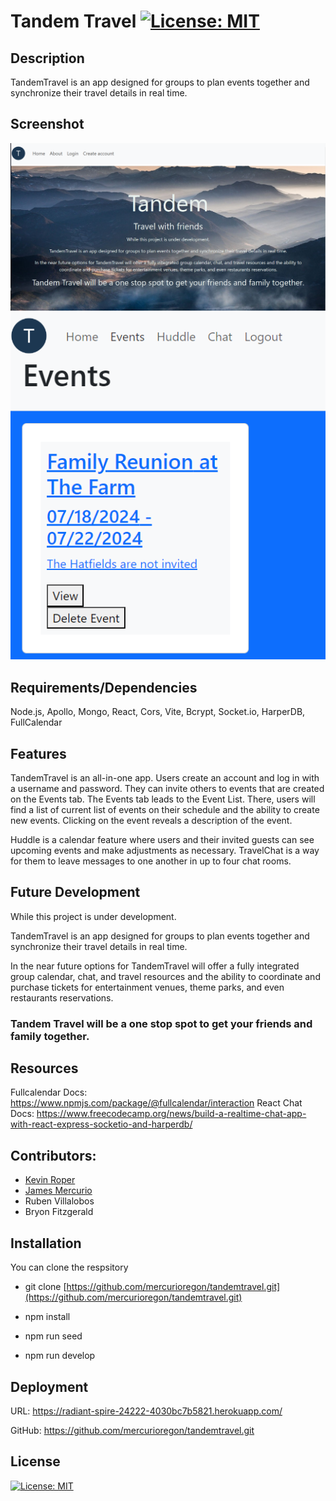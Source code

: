 # Tandem Travel [![License: MIT](https://img.shields.io/badge/License-MIT-yellow.svg)](https://opensource.org/licenses/MIT)


## Description
TandemTravel is an app designed for groups to plan events together and synchronize their travel details in real time.  

## Screenshot
![Screenshot of Tandem Travel](/client/public/TandemTravelScreenShot.PNG?raw=true "TandemTravel")
![Screenshot of Events](/client/public/TandemTravelEvents.PNG?raw=true "TandemTravelEvents")

## Requirements/Dependencies
Node.js, Apollo, Mongo, React, Cors, Vite, Bcrypt, Socket.io, HarperDB, FullCalendar

## Features
TandemTravel is an all-in-one app.  Users create an account and log in with a username and password. They can invite others to events that are created on the Events tab. The Events tab leads to the Event List.  There, users will find a list of current list of events on their schedule and the ability to create new events. Clicking on the event reveals a description of the event.  

Huddle is a calendar feature where users and their invited guests can see upcoming events and make adjustments as necessary. TravelChat is a way for them to leave messages to one another in up to four chat rooms.


## Future Development
 While this project is under development.

TandemTravel is an app designed for groups to plan events together and synchronize their travel details in real time.

In the near future options for TandemTravel will offer a fully integrated group calendar, chat, and travel resources and the ability to coordinate and purchase tickets for entertainment venues, theme parks, and even restaurants reservations.

### Tandem Travel will be a one stop spot to get your friends and family together.

## Resources
Fullcalendar Docs: https://www.npmjs.com/package/@fullcalendar/interaction
React Chat Docs: https://www.freecodecamp.org/news/build-a-realtime-chat-app-with-react-express-socketio-and-harperdb/


## Contributors:
 - [Kevin Roper]()
 - [James Mercurio](https://github.com/mercurioregon)
 - Ruben Villalobos
 - Bryon Fitzgerald

## Installation 
 You can clone the respsitory 

 - git clone [https://github.com/mercurioregon/tandemtravel.git](https://github.com/mercurioregon/tandemtravel.git)

 - npm install

 - npm run seed

 - npm run develop

## Deployment
URL: https://radiant-spire-24222-4030bc7b5821.herokuapp.com/

GitHub: https://github.com/mercurioregon/tandemtravel.git

## License 
 [![License: MIT](https://img.shields.io/badge/License-MIT-yellow.svg)](https://opensource.org/licenses/MIT) 
